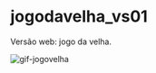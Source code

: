 # jogodavelha_vs01
Versão web: jogo da velha.


![gif-jogovelha](https://user-images.githubusercontent.com/64921117/162992994-db63fdbd-d821-4474-adb4-312dd4f794d9.gif)
